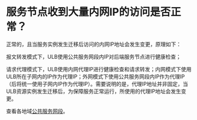 

# 服务节点收到大量内网IP的访问是否正常？

正常的，且当服务实例发生迁移后访问的内网IP地址会发生变更，原理如下：

报文转发模式下，ULB使用公共服务网段内IP对后端服务节点进行健康检查；

请求代理模式下，ULB使用内网代理IP进行健康检查和请求转发；内网模式下使用ULB所在子网内的IP作为代理IP；外网模式下使用公共服务网段内IP作为代理IP（后将统一使用子网内IP作为代理IP）。需要说明的是，代理IP地址并非固定，当ULB资源实例发生迁移后，为保障服务正常运行，所使用的代理IP地址会发生变更。

查看各地域[公共服务网段](https://docs.ucloud.cn/vpc/limit)。

